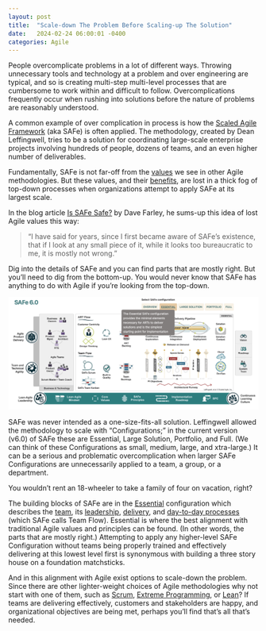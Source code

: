 ```yaml
---
layout: post
title:  "Scale-down The Problem Before Scaling-up The Solution"
date:   2024-02-24 06:00:01 -0400
categories: Agile
---
```


People overcomplicate problems in a lot of different ways. Throwing unnecessary tools and technology at a problem and over engineering are typical,
and so is creating multi-step multi-level processes that are cumbersome to work within and difficult to follow. Overcomplications frequently occur
when rushing into solutions before the nature of problems are reasonably understood.

A common example of over complication in process is how the [Scaled Agile Framework][ScalingSoftwareAgilityURL] (aka SAFe) is often applied.
The methodology, created by Dean Leffingwell, tries to be a solution for coordinating large-scale enterprise projects involving hundreds of people,
dozens of teams, and an even higher number of deliverables.

Fundamentally, SAFe is not far-off from the [values][AgileManifestoURL] we see in other Agile methodologies. But these values,
and their [benefits][AgilePrinciplesURL], are lost in a thick fog of top-down processes when organizations attempt to apply SAFe at
its largest scale.

In the blog article [Is SAFe Safe?][IsSAFeSafeURL] by Dave Farley, he sums-up this idea of lost Agile values this way:

> “I have said for years, since I first became aware of SAFe’s existence, that if I look at any small piece of it,
> while it looks too bureaucratic to me, it is mostly not wrong.”

Dig into the details of SAFe and you can find parts that are mostly right. But you’ll need to dig from the bottom-up.
You would never know that SAFe has anything to do with Agile if you’re looking from the top-down.

![SAFe Configurations](/images/SAFev6.0Configurations.jpg "SAFe Configurations")

SAFe was never intended as a one-size-fits-all solution. Leffingwell allowed the methodology to scale with “Configurations;”
in the current version (v6.0) of SAFe these are Essential, Large Solution, Portfolio, and Full. (We can think of these Configurations as small,
medium, large, and xtra-large.) It can be a serious and problematic overcomplication when larger SAFe Configurations are unnecessarily applied
to a team, a group, or a department.

You wouldn’t rent an 18-wheeler to take a family of four on vacation, right?

The building blocks of SAFe are in the [Essential][SAFeEssentialURL] configuration which describes the [team][SAFeTeamURL], its [leadership][SAFeLeadershipURL],
[delivery][SAFeDeliveryURL], and [day-to-day processes][SAFeTeamFlowURL] (which SAFe calls Team Flow). Essential is where the best alignment with
traditional Agile values and principles can be found. (In other words, the parts that are mostly right.) Attempting to apply any
higher-level SAFe Configuration without teams being properly trained and effectively delivering at this lowest level first is synonymous with
building a three story house on a foundation matchsticks.

And in this alignment with Agile exist options to scale-down the problem. Since there are other lighter-weight choices of Agile methodologies
why not start with one of them, such as [Scrum][TheScrumGuidesURL], [Extreme Programming][XPExplainedURL], or [Lean][LeanURL]?
If teams are delivering effectively, customers and stakeholders are happy, and organizational objectives are being met,
perhaps you’ll find that’s all that’s needed.

[ScalingSoftwareAgilityURL]: https://www.amazon.com/Scaling-Software-Agility-Practices-Enterprises/dp/0321458192/
[AgileManifestoURL]: https://agilemanifesto.org
[AgilePrinciplesURL]: https://agilemanifesto.org/principles.html
[IsSAFeSafeURL]: https://www.davefarley.net/?p=337
[SAFeEssentialURL]: https://scaledagileframework.com/#essential
[SAFeTeamURL]: https://scaledagileframework.com/team-and-technical-agility/
[SAFeLeadershipURL]: https://scaledagileframework.com/lean-agile-leadership/
[SAFeDeliveryURL]: https://scaledagileframework.com/agile-product-delivery/
[SAFeTeamFlowURL]: https://scaledagileframework.com/team-flow/
[TheScrumGuidesURL]: https://scrumguides.org
[XPExplainedURL]: https://www.amazon.com/Extreme-Programming-Explained-Embrace-Change/dp/0321278658/
[LeanURL]: https://www.amazon.com/Lean-Software-Development-Agile-Toolkit/dp/0321150783/

